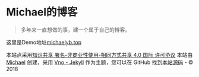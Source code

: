 # Michael的博客
>多年来一直想做的事，建一个属于自己的博客。

这里是Demo地址[michaelyb.top](http://michaelyb.top)

<section class="footer">
    <footer>
    	<span class="footer__copyright">本站点采用<a href="http://creativecommons.org/licenses/by-nc-sa/4.0/">知识共享 署名-非商业性使用-相同方式共享 4.0 国际 许可协议</a></span>
        <span class="footer__copyright">本站由 <a href="http://www.michaelyb.top/about">Michael</a>
        创建，采用 <a href="https://github.com/onevcat/vno-jekyll">Vno - Jekyll</a> 作为主题，您可以在 GitHub 找到<a href="https://github.com/onevcat/OneV-s-Den">本站源码</a> - &copy; 2018</span>
    </footer>
</section>

